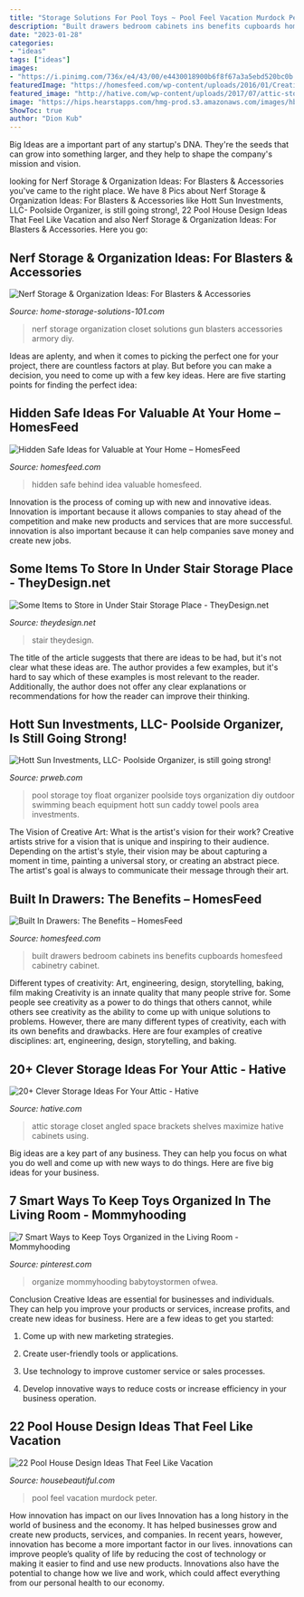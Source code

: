```yaml
---
title: "Storage Solutions For Pool Toys ~ Pool Feel Vacation Murdock Peter"
description: "Built drawers bedroom cabinets ins benefits cupboards homesfeed cabinetry cabinet"
date: "2023-01-28"
categories:
- "ideas"
tags: ["ideas"]
images:
- "https://i.pinimg.com/736x/e4/43/00/e4430018900b6f8f67a3a5ebd520bc0b.jpg"
featuredImage: "https://homesfeed.com/wp-content/uploads/2016/01/Creative-idea-of-hidden-safe-behind-wall-mounted-frame.jpg"
featured_image: "http://hative.com/wp-content/uploads/2017/07/attic-storage/23-attic-storage-ideas.jpg"
image: "https://hips.hearstapps.com/hmg-prod.s3.amazonaws.com/images/hbx080118lane03-1549912958.jpg?crop=0.515xw:1.00xh;0,0&amp;resize=480:*"
ShowToc: true
author: "Dion Kub"
---
```



Big Ideas are a important part of any startup's DNA. They're the seeds that can grow into something larger, and they help to shape the company's mission and vision.

	

		
looking for Nerf Storage &amp; Organization Ideas: For Blasters &amp; Accessories you've came to the right place. We have 8 Pics about Nerf Storage &amp; Organization Ideas: For Blasters &amp; Accessories like Hott Sun Investments, LLC- Poolside Organizer, is still going strong!, 22 Pool House Design Ideas That Feel Like Vacation and also Nerf Storage &amp; Organization Ideas: For Blasters &amp; Accessories. Here you go:
		
    
## Nerf Storage &amp; Organization Ideas: For Blasters &amp; Accessories

<img loading=lazy src="https://www.home-storage-solutions-101.com/image-files/nerf-storage-andrea.jpg" onerror="this.onerror=null;this.src='https://tse3.mm.bing.net/th?id=OIP.kBhlga-0x_rIpAs_kcJ6kQHaKk&amp;pid=15.1';" alt="Nerf Storage &amp; Organization Ideas: For Blasters &amp; Accessories">

_Source: home-storage-solutions-101.com_

>nerf storage organization closet solutions gun blasters accessories armory diy. 

	

Ideas are aplenty, and when it comes to picking the perfect one for your project, there are countless factors at play. But before you can make a decision, you need to come up with a few key ideas. Here are five starting points for finding the perfect idea:

    
## Hidden Safe Ideas For Valuable At Your Home – HomesFeed

<img loading=lazy src="https://homesfeed.com/wp-content/uploads/2016/01/Creative-idea-of-hidden-safe-behind-wall-mounted-frame.jpg" onerror="this.onerror=null;this.src='https://tse2.mm.bing.net/th?id=OIP.3z2_CAxoqTaog9UJt6qUowHaJ4&amp;pid=15.1';" alt="Hidden Safe Ideas for Valuable at Your Home – HomesFeed">

_Source: homesfeed.com_

>hidden safe behind idea valuable homesfeed. 

	

Innovation is the process of coming up with new and innovative ideas. Innovation is important because it allows companies to stay ahead of the competition and make new products and services that are more successful. innovation is also important because it can help companies save money and create new jobs.

    
## Some Items To Store In Under Stair Storage Place - TheyDesign.net

<img loading=lazy src="https://theydesign.net/wp-content/uploads/2017/07/best-images-about-under-stairs-ideas-on-pinterest-storage-throughout-under-stair-storage-some-items-to-store-in-under-stair-storage-place.jpg" onerror="this.onerror=null;this.src='https://tse3.mm.bing.net/th?id=OIP.pw6EandPg4vhyFwVOJZaYQHaLH&amp;pid=15.1';" alt="Some Items to Store in Under Stair Storage Place - TheyDesign.net">

_Source: theydesign.net_

>stair theydesign. 

	

The title of the article suggests that there are ideas to be had, but it's not clear what these ideas are. The author provides a few examples, but it's hard to say which of these examples is most relevant to the reader. Additionally, the author does not offer any clear explanations or recommendations for how the reader can improve their thinking.

    
## Hott Sun Investments, LLC- Poolside Organizer, Is Still Going Strong!

<img loading=lazy src="https://ww1.prweb.com/prfiles/2008/06/27/244222/PictureusedforAdvertising.jpg" onerror="this.onerror=null;this.src='https://tse1.mm.bing.net/th?id=OIP.FWjNu18InxHD7cv9k2eQzgHaKn&amp;pid=15.1';" alt="Hott Sun Investments, LLC- Poolside Organizer, is still going strong!">

_Source: prweb.com_

>pool storage toy float organizer poolside toys organization diy outdoor swimming beach equipment hott sun caddy towel pools area investments. 

	

The Vision of Creative Art: What is the artist's vision for their work?
Creative artists strive for a vision that is unique and inspiring to their audience. Depending on the artist's style, their vision may be about capturing a moment in time, painting a universal story, or creating an abstract piece. The artist's goal is always to communicate their message through their art.

    
## Built In Drawers: The Benefits – HomesFeed

<img loading=lazy src="https://homesfeed.com/wp-content/uploads/2015/08/Modern-built-in-drawers-and-cabinetry-in-white-a-mirror-with-white-frame-hang-on-wall.jpg" onerror="this.onerror=null;this.src='https://tse2.mm.bing.net/th?id=OIP.NQ0livaa0fHKCnI_cH_r_wHaJG&amp;pid=15.1';" alt="Built In Drawers: The Benefits – HomesFeed">

_Source: homesfeed.com_

>built drawers bedroom cabinets ins benefits cupboards homesfeed cabinetry cabinet. 

	

Different types of creativity: Art, engineering, design, storytelling, baking, film making
Creativity is an innate quality that many people strive for. Some people see creativity as a power to do things that others cannot, while others see creativity as the ability to come up with unique solutions to problems. However, there are many different types of creativity, each with its own benefits and drawbacks. Here are four examples of creative disciplines: art, engineering, design, storytelling, and baking.

    
## 20+ Clever Storage Ideas For Your Attic - Hative

<img loading=lazy src="http://hative.com/wp-content/uploads/2017/07/attic-storage/23-attic-storage-ideas.jpg" onerror="this.onerror=null;this.src='https://tse4.mm.bing.net/th?id=OIP.tPr9Hm4xVHEUObiyMxELTQHaNK&amp;pid=15.1';" alt="20+ Clever Storage Ideas For Your Attic - Hative">

_Source: hative.com_

>attic storage closet angled space brackets shelves maximize hative cabinets using. 

	

Big ideas are a key part of any business. They can help you focus on what you do well and come up with new ways to do things. Here are five big ideas for your business.

    
## 7 Smart Ways To Keep Toys Organized In The Living Room - Mommyhooding

<img loading=lazy src="https://i.pinimg.com/736x/e4/43/00/e4430018900b6f8f67a3a5ebd520bc0b.jpg" onerror="this.onerror=null;this.src='https://tse4.mm.bing.net/th?id=OIP.XCRojnxHD_8kkFjeRb4AGgHaLH&amp;pid=15.1';" alt="7 Smart Ways to Keep Toys Organized in the Living Room - Mommyhooding">

_Source: pinterest.com_

>organize mommyhooding babytoystormen ofwea. 

	

Conclusion
Creative Ideas are essential for businesses and individuals. They can help you improve your products or services, increase profits, and create new ideas for business. Here are a few ideas to get you started:
1. Come up with new marketing strategies.

2. Create user-friendly tools or applications.

3. Use technology to improve customer service or sales processes.

4. Develop innovative ways to reduce costs or increase efficiency in your business operation.

    
## 22 Pool House Design Ideas That Feel Like Vacation

<img loading=lazy src="https://hips.hearstapps.com/hmg-prod.s3.amazonaws.com/images/hbx080118lane03-1549912958.jpg?crop=0.515xw:1.00xh;0,0&amp;resize=480:*" onerror="this.onerror=null;this.src='https://tse3.mm.bing.net/th?id=OIP.fu4rcppMzqWeA4_EF0sufwHaLE&amp;pid=15.1';" alt="22 Pool House Design Ideas That Feel Like Vacation">

_Source: housebeautiful.com_

>pool feel vacation murdock peter. 

	

How innovation has impact on our lives
Innovation has a long history in the world of business and the economy. It has helped businesses grow and create new products, services, and companies. In recent years, however, innovation has become a more important factor in our lives. innovations can improve people’s quality of life by reducing the cost of technology or making it easier to find and use new products. Innovations also have the potential to change how we live and work, which could affect everything from our personal health to our economy.

